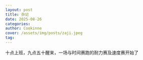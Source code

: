 ```yaml
---
layout: post
title: 杂记
date: 2025-08-26
categories:
author: Cookinne
cover: /assets/img/posts/zaji.jpeg
tag:
---
```


十点上班，九点五十醒来，一场与时间赛跑的耐力赛及速度赛开始了
